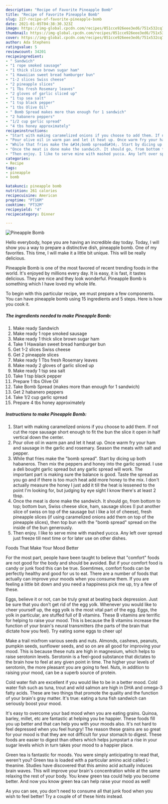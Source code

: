 ```yaml
---
description: "Recipe of Favorite Pineapple Bomb"
title: "Recipe of Favorite Pineapple Bomb"
slug: 227-recipe-of-favorite-pineapple-bomb
date: 2021-01-05T04:38:30.323Z
image: https://img-global.cpcdn.com/recipes/051cce926eee3ed6/751x532cq70/pineapple-bomb-recipe-main-photo.jpg
thumbnail: https://img-global.cpcdn.com/recipes/051cce926eee3ed6/751x532cq70/pineapple-bomb-recipe-main-photo.jpg
cover: https://img-global.cpcdn.com/recipes/051cce926eee3ed6/751x532cq70/pineapple-bomb-recipe-main-photo.jpg
author: Ada Stephens
ratingvalue: 5
reviewcount: 34201
recipeingredient:
- " Sandwich"
- "1 rope smoked sausage"
- "1 thick slice brown sugar ham"
- "1 Hawaiian sweet bread hamburger bun"
- "1-2 slices Swiss cheese"
- "2 pineapple slices"
- "1 Tbs fresh Rosemary leaves"
- "2 gloves of garlic sliced up"
- "1 tsp sea salt"
- "1 tsp black pepper"
- "1 tbs Olive Oil"
- " Bomb Spread makes more than enough for 1 sandwich"
- "2 habanero peppers"
- "1/2 cup garlic spread"
- "4 tbs honey approximately"
recipeinstructions:
- "Start with making caramelized onions if you choose to add them. If not cut the rope sausage short enough to fit the bun the slice it open in half vertical down the center."
- "Pour olive oil in warm pan and let it heat up. Once warm fry your ham and sausage in the garlic and rosemary. Season the meats with salt and pepper."
- "While that fries make the &#34;bomb spread&#34;. Start by dicing up both habaneros. Then mix the peppers and honey into the garlic spread. I use a deli bought garlic spread but any garlic spread will work. The important part is making sure the balance is good. Taste the spread as you go and if there is too much heat add more honey to the mix. I don&#39;t actually measure the honey I just add it till the heat is lessened to the point I&#39;m looking for, but judging by eye sight I know there&#39;s at least 2 tbsp."
- "Once the meat is done make the sandwich. It should go, from bottom to top; bottom bun, Swiss cheese slice, ham, sausage slices (I put another slice of swiss on top of the sausage but i like a lot of cheese), fresh pineapple slices (if using caramelized onions add them on top of the pineapple slices), then top bun with the &#34;bomb spread&#34; spread on the inside of the bun generously."
- "Then enjoy. I like to serve mine with mashed yucca. Any left over spread just freeze till next time or for later use on other dishes."
categories:
- Recipe
tags:
- pineapple
- bomb

katakunci: pineapple bomb 
nutrition: 261 calories
recipecuisine: American
preptime: "PT16M"
cooktime: "PT32M"
recipeyield: "4"
recipecategory: Dinner

---
```



![Pineapple Bomb](https://img-global.cpcdn.com/recipes/051cce926eee3ed6/751x532cq70/pineapple-bomb-recipe-main-photo.jpg)

Hello everybody, hope you are having an incredible day today. Today, I will show you a way to prepare a distinctive dish, pineapple bomb. One of my favorites. This time, I will make it a little bit unique. This will be really delicious.

Pineapple Bomb is one of the most favored of recent trending foods in the world. It's enjoyed by millions every day. It is easy, it is fast, it tastes delicious. They are nice and they look wonderful. Pineapple Bomb is something which I have loved my whole life.




To begin with this particular recipe, we must prepare a few components. You can have pineapple bomb using 15 ingredients and 5 steps. Here is how you cook it.

<!--inarticleads1-->

##### The ingredients needed to make Pineapple Bomb:

1. Make ready  Sandwich
1. Make ready 1 rope smoked sausage
1. Make ready 1 thick slice brown sugar ham
1. Take 1 Hawaiian sweet bread hamburger bun
1. Get 1-2 slices Swiss cheese
1. Get 2 pineapple slices
1. Make ready 1 Tbs fresh Rosemary leaves
1. Make ready 2 gloves of garlic sliced up
1. Make ready 1 tsp sea salt
1. Take 1 tsp black pepper
1. Prepare 1 tbs Olive Oil
1. Take  Bomb Spread (makes more than enough for 1 sandwich)
1. Get 2 habanero peppers
1. Take 1/2 cup garlic spread
1. Prepare 4 tbs honey approximately




<!--inarticleads2-->

##### Instructions to make Pineapple Bomb:

1. Start with making caramelized onions if you choose to add them. If not cut the rope sausage short enough to fit the bun the slice it open in half vertical down the center.
1. Pour olive oil in warm pan and let it heat up. Once warm fry your ham and sausage in the garlic and rosemary. Season the meats with salt and pepper.
1. While that fries make the &#34;bomb spread&#34;. Start by dicing up both habaneros. Then mix the peppers and honey into the garlic spread. I use a deli bought garlic spread but any garlic spread will work. The important part is making sure the balance is good. Taste the spread as you go and if there is too much heat add more honey to the mix. I don&#39;t actually measure the honey I just add it till the heat is lessened to the point I&#39;m looking for, but judging by eye sight I know there&#39;s at least 2 tbsp.
1. Once the meat is done make the sandwich. It should go, from bottom to top; bottom bun, Swiss cheese slice, ham, sausage slices (I put another slice of swiss on top of the sausage but i like a lot of cheese), fresh pineapple slices (if using caramelized onions add them on top of the pineapple slices), then top bun with the &#34;bomb spread&#34; spread on the inside of the bun generously.
1. Then enjoy. I like to serve mine with mashed yucca. Any left over spread just freeze till next time or for later use on other dishes.




Foods That Make Your Mood Better


For the most part, people have been taught to believe that "comfort" foods are not good for the body and should be avoided. But if your comfort food is candy or junk food this can be true. Soemtimes, comfort foods can be perfectly healthy and good for us to eat. There are a number of foods that actually can improve your moods when you consume them. If you are feeling a little bit down and you need a happiness pick me up, try a few of these.

Eggs, believe it or not, can be truly great at beating back depression. Just be sure that you don't get rid of the egg yolk. Whenever you would like to cheer yourself up, the egg yolk is the most vital part of the egg. Eggs, the yolk in particular, are stuffed full of B vitamins. These B vitamins are terrific for helping to raise your mood. This is because the B vitamins increase the function of your brain's neural transmitters (the parts of the brain that dictate how you feel). Try eating some eggs to cheer up!

Make a trail mixfrom various seeds and nuts. Almonds, cashews, peanuts, pumpkin seeds, sunflower seeds, and so on are all good for improving your mood. This is because these nuts are high in magnesium, which helps to raise serotonin levels. Serotonin is a feel-good substance that dictates to the brain how to feel at any given point in time. The higher your levels of serotonin, the more pleasant you are going to feel. Nuts, in addition to raising your mood, can be a superb source of protein.

Cold water fish are excellent if you would like to be in a better mood. Cold water fish such as tuna, trout and wild salmon are high in DHA and omega-3 fatty acids. These are two things that promote the quality and the function of your brain's gray matter. It's true: eating a tuna fish sandwich can seriously boost your mood. 

It's easy to overcome your bad mood when you are eating grains. Quinoa, barley, millet, etc are fantastic at helping you be happier. These foods fill you up better and that can help you with your moods also. It's not hard to feel depressed when you feel hungry! The reason these grains are so great for your mood is that they are not difficult for your stomach to digest. These foods are easier to digest than others which helps jumpstart a rise in your sugar levels which in turn takes your mood to a happier place.

Green tea is fantastic for moods. You were simply anticipating to read that, weren't you? Green tea is loaded with a particular amino acid called L-theanine. Studies have discovered that this amino acid actually induces brain waves. This will improve your brain's concentration while at the same relaxing the rest of your body. You knew green tea could help you become better. And now you know green tea can help raise your mood as well!

As you can see, you don't need to consume all that junk food when you wish to feel better! Try  a  couple of  of  these  hints  instead.

